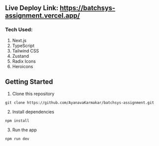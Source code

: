 ## Live Deploy Link: https://batchsys-assignment.vercel.app/

### Tech Used:

1. Next.js
2. TypeScript
3. Tailwind CSS
4. Zustand
5. Radix Icons
6. Heroicons

## Getting Started

1. Clone this repository

```shell
git clone https://github.com/AyanavaKarmakar/batchsys-assignment.git
```

2. Install dependencies

```shell
npm install
```

3. Run the app

```shell
npm run dev
```
